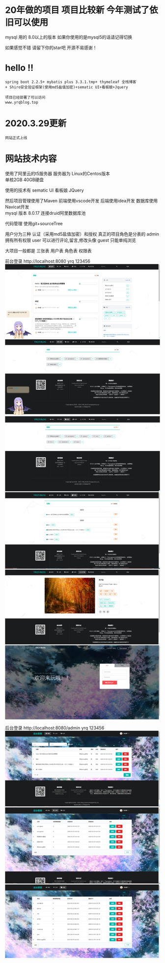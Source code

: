 # 20年做的项目 项目比较新  今年测试了依旧可以使用
mysql 用的 8.0以上的版本
如果你使用的是mysql5的话请记得切换

如果感觉不错 请留下你的star吧
开源不易感谢！

# hello !!
    spring boot 2.2.5+ mybatis plus 3.3.1.tmp+ thymeleaf 全栈博客
    + Shiro安全验证框架(使用md5盐值加密)+sematic UI+看板娘+Jquery

    项目已经部署了可以访问
    www.yrqblog.top

# 2020.3.29更新
    网站正式上线


# 网站技术内容

使用了阿里云的t5服务器
服务器为 Linux的Centos版本   
单核2GB 40GB硬盘

使用的技术有
sematic UI
看板娘
JQuery

然后项目管理使用了Maven
前端使用vscode开发
后端使用idea开发
数据库使用Navicat开发  
mysql 版本 8.0.17
 连接druid阿里数据库池

代码管理
使用git+sourceTree



用户分为三种
认证（采用md5盐值加密）和授权 
真正的项目角色是分表的
admin 拥有所有权限
user  可以进行评论,留言,修改头像
guest  只能单纯浏览

大项目一般都是
三张表
用户表 角色表 权限表


前台登录
http://localhost:8080
yrq
123456
![img.png](img.png)
![img_1.png](img_1.png)
![img_2.png](img_2.png)
![img_3.png](img_3.png)
![img_4.png](img_4.png)
![img_5.png](img_5.png)

后台登录
http://localhost:8080/admin
yrq
123456
![img_6.png](img_6.png)
![img_7.png](img_7.png)
![img_8.png](img_8.png)



